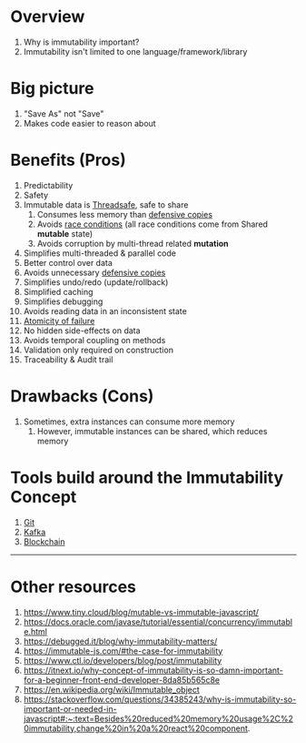 # Overview
1. Why is immutability important?
1. Immutability isn't limited to one language/framework/library


# Big picture
1. "Save As" not "Save"
1. Makes code easier to reason about


# Benefits (Pros)
1. Predictability
1. Safety
1. Immutable data is [Threadsafe](https://en.wikipedia.org/wiki/ThreadSafe#:~:text=ThreadSafe%20is%20a%20source%20code,applications%20running%20in%20complex%20environments.), safe to share
    1. Consumes less memory than [defensive copies](http://www.javapractices.com/topic/TopicAction.do?Id=15)
    1. Avoids [race conditions](https://en.wikipedia.org/wiki/Race_condition) (all race conditions come from Shared **mutable** state)
    1. Avoids corruption by multi-thread related **mutation**
1. Simplifies multi-threaded & parallel code
1. Better control over data
1. Avoids unnecessary [defensive copies](http://www.javapractices.com/topic/TopicAction.do?Id=15)
1. Simplifies undo/redo (update/rollback)
1. Simplified caching
1. Simplifies debugging
1. Avoids reading data in an inconsistent state
1. [Atomicity of failure](http://jtechies.blogspot.com/2012/07/item-64-strive-for-failure-atomicity.html)
1. No hidden side-effects on data
1. Avoids temporal coupling on methods
1. Validation only required on construction
1. Traceability & Audit trail


# Drawbacks (Cons)
1. Sometimes, extra instances can consume more memory
    1. However, immutable instances can be shared, which reduces memory


# Tools build around the Immutability Concept
1. [Git](https://git-scm.com/)
1. [Kafka](https://kafka.apache.org/)
1. [Blockchain](https://medium.com/fluree/immutability-and-the-enterprise-an-immense-value-proposition-98cd3bf900b1)


--------
# Other resources
1. https://www.tiny.cloud/blog/mutable-vs-immutable-javascript/
1. https://docs.oracle.com/javase/tutorial/essential/concurrency/immutable.html
1. https://debugged.it/blog/why-immutability-matters/
1. https://immutable-js.com/#the-case-for-immutability
1. https://www.ctl.io/developers/blog/post/immutability
1. https://itnext.io/why-concept-of-immutability-is-so-damn-important-for-a-beginner-front-end-developer-8da85b565c8e
1. https://en.wikipedia.org/wiki/Immutable_object
1. https://stackoverflow.com/questions/34385243/why-is-immutability-so-important-or-needed-in-javascript#:~:text=Besides%20reduced%20memory%20usage%2C%20immutability,change%20in%20a%20react%20component.
